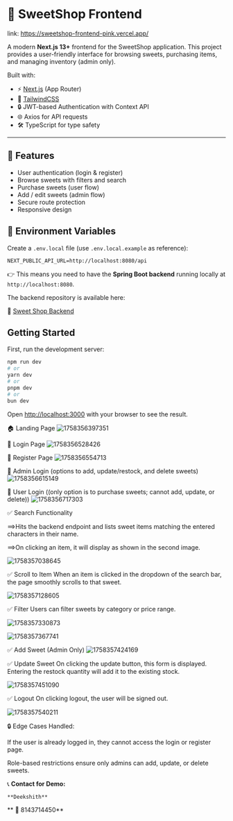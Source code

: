 # 🍬 SweetShop Frontend

link: https://sweetshop-frontend-pink.vercel.app/

A modern **Next.js 13+** frontend for the SweetShop application.
This project provides a user-friendly interface for browsing sweets, purchasing items, and managing inventory (admin only).

Built with:

- ⚡ [Next.js](https://nextjs.org/) (App Router)
- 🎨 [TailwindCSS](https://tailwindcss.com/)
- 🔒 JWT-based Authentication with Context API
- 🌐 Axios for API requests
- 🛠️ TypeScript for type safety

---

## 🚀 Features

- User authentication (login & register)
- Browse sweets with filters and search
- Purchase sweets (user flow)
- Add / edit sweets (admin flow)
- Secure route protection
- Responsive design

## 🔑 Environment Variables

Create a `.env.local` file (use `.env.local.example` as reference):

```env
NEXT_PUBLIC_API_URL=http://localhost:8080/api
```

👉 This means you need to have the **Spring Boot backend** running locally at `http://localhost:8080`.

The backend repository is available here:

🔗 [Sweet Shop Backend](https://github.com/itsdeekshit098/sweetshop-backend)

## Getting Started

First, run the development server:

```bash
npm run dev
# or
yarn dev
# or
pnpm dev
# or
bun dev
```

Open [http://localhost:3000](http://localhost:3000) with your browser to see the result.

🏠 Landing Page
![1758356397351](image/README/1758356397351.png)

🔑 Login Page
![1758356528426](image/README/1758356528426.png)

📝 Register Page
![1758356554713](image/README/1758356554713.png)

👑 Admin Login (options to add, update/restock, and delete sweets)
![1758356615149](image/README/1758356615149.png)

🙋 User Login ((only option is to purchase sweets; cannot add, update, or delete))
![1758356717303](image/README/1758356717303.png)

✅ Search Functionality

==>Hits the backend endpoint and lists sweet items matching the entered characters in their name.

==>On clicking an item, it will display as shown in the second image.

![1758357038645](image/README/1758357038645.png)

✅ Scroll to Item
When an item is clicked in the dropdown of the search bar, the page smoothly scrolls to that sweet.

![1758357128605](image/README/1758357128605.png)

✅ Filter
Users can filter sweets by category or price range.

![1758357330873](image/README/1758357330873.png)

![1758357367741](image/README/1758357367741.png)

✅ Add Sweet (Admin Only)
![1758357424169](image/README/1758357424169.png)

✅ Update Sweet
On clicking the update button, this form is displayed.
Entering the restock quantity will add it to the existing stock.

![1758357451090](image/README/1758357451090.png)

✅ Logout
On clicking logout, the user will be signed out.

![1758357540211](image/README/1758357540211.png)

🔒 Edge Cases Handled:

If the user is already logged in, they cannot access the login or register page.

Role-based restrictions ensure only admins can add, update, or delete sweets.

📞 **Contact for Demo:**

    **Deekshith**

**
📱 8143714450**
